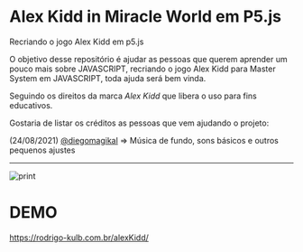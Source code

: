 # Alex Kidd in Miracle World em P5.js
Recriando o jogo Alex Kidd em p5.js

O objetivo desse repositório é ajudar as pessoas que querem aprender um pouco mais sobre JAVASCRIPT, recriando o jogo Alex Kidd para Master System em JAVASCRIPT, toda ajuda será bem vinda.

Seguindo os direitos da marca *Alex Kidd* que libera o uso para fins educativos.

Gostaria de listar os créditos as pessoas que vem ajudando o projeto:

(24/08/2021) [@diegomagikal](https://github.com/diegomagikal) => Música de fundo, sons básicos e outros pequenos ajustes
<hr>

![print](https://raw.githubusercontent.com/rodrigoKulb/alexKidd/master/src/img/Captura%20de%20tela%20de%202020-03-14%2021-53-21.png)


# DEMO
https://rodrigo-kulb.com.br/alexKidd/
